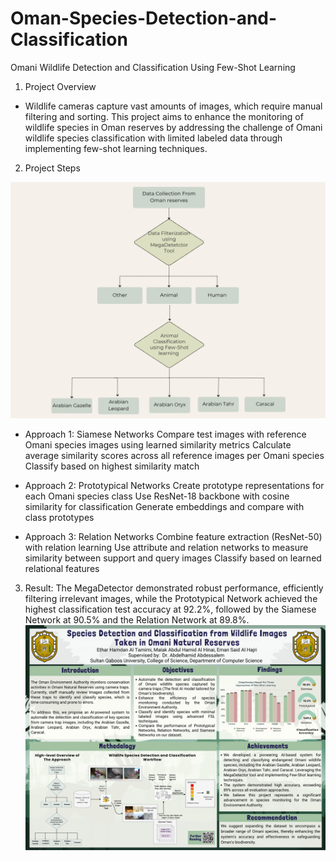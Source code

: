 # Oman-Species-Detection-and-Classification
Omani Wildlife Detection and Classification Using Few-Shot Learning

1. Project Overview
- Wildlife cameras capture vast amounts of images, which require manual filtering and sorting. This project aims to enhance the monitoring of wildlife species in Oman reserves by addressing the challenge of Omani wildlife species classification with limited labeled data through implementing few-shot learning techniques.

2. Project Steps

![Steps](images/Graph.png)

- Approach 1: Siamese Networks
  Compare test images with reference Omani species images using learned similarity metrics
  Calculate average similarity scores across all reference images per Omani species
  Classify based on highest similarity match

- Approach 2: Prototypical Networks
Create prototype representations for each Omani species class
Use ResNet-18 backbone with cosine similarity for classification
Generate embeddings and compare with class prototypes

- Approach 3: Relation Networks
Combine feature extraction (ResNet-50) with relation learning
Use attribute and relation networks to measure similarity between support and query images Classify based on learned relational features

3. Result: 
The MegaDetector demonstrated robust performance, efficiently filtering irrelevant images, while the Prototypical Network achieved the highest classification test accuracy at 92.2%, followed by the Siamese Network at 90.5% and the Relation Network at 89.8%.
![Poster](images/Poster.png)
